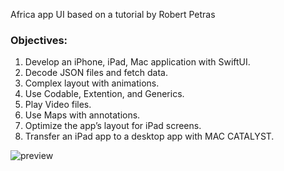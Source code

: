 Africa app UI based on a tutorial by Robert Petras

### Objectives:
1. Develop an iPhone, iPad, Mac application with SwiftUI.
2. Decode JSON files and fetch data.
3. Complex layout with animations.
4. Use Codable, Extention, and Generics.
5. Play Video files.
6. Use Maps with annotations. 
7. Optimize the app’s layout for iPad screens.
8. Transfer an iPad app to a desktop app with MAC CATALYST.


![preview](https://github.com/hasan-hm1/africa/blob/main/preview.gif)
